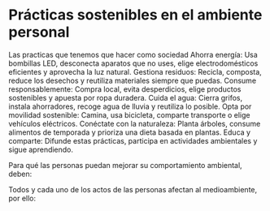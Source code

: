 # Prácticas sostenibles en el ambiente personal

Las practicas que tenemos que hacer como sociedad 
Ahorra energía: Usa bombillas LED, desconecta aparatos que no uses, elige electrodomésticos eficientes y aprovecha la luz natural.
Gestiona residuos: Recicla, composta, reduce los desechos y reutiliza materiales siempre que puedas.
Consume responsablemente: Compra local, evita desperdicios, elige productos sostenibles y apuesta por ropa duradera.
Cuida el agua: Cierra grifos, instala ahorradores, recoge agua de lluvia y reutiliza lo posible.
Opta por movilidad sostenible: Camina, usa bicicleta, comparte transporte o elige vehículos eléctricos.
Conéctate con la naturaleza: Planta árboles, consume alimentos de temporada y prioriza una dieta basada en plantas.
Educa y comparte: Difunde estas prácticas, participa en actividades ambientales y sigue aprendiendo.

Para qué las personas puedan mejorar su comportamiento ambiental, deben:

Todos y cada uno de los actos de las personas afectan al medioambiente, por ello:

